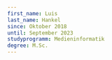 ```yaml
---
first_name: Luis
last_name: Hankel
since: Oktober 2018
until: September 2023
studyprogramm: Medieninformatik
degree: M.Sc.
---
```

